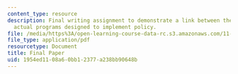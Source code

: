 ```yaml
---
content_type: resource
description: Final writing assignment to demonstrate a link between the theory and
  actual programs designed to implement policy.
file: /media/https%3A/open-learning-course-data-rc.s3.amazonaws.com/11-337j-urban-design-policy-and-action-spring-2007/1954ed1108a60bb12377a238bb90648b_final_paper.pdf
file_type: application/pdf
resourcetype: Document
title: Final Paper
uid: 1954ed11-08a6-0bb1-2377-a238bb90648b
---
```

